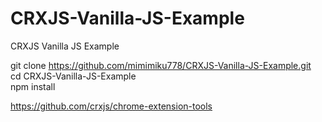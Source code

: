 # CRXJS-Vanilla-JS-Example
CRXJS Vanilla JS Example

git clone https://github.com/mimimiku778/CRXJS-Vanilla-JS-Example.git  
cd CRXJS-Vanilla-JS-Example  
npm install

https://github.com/crxjs/chrome-extension-tools
